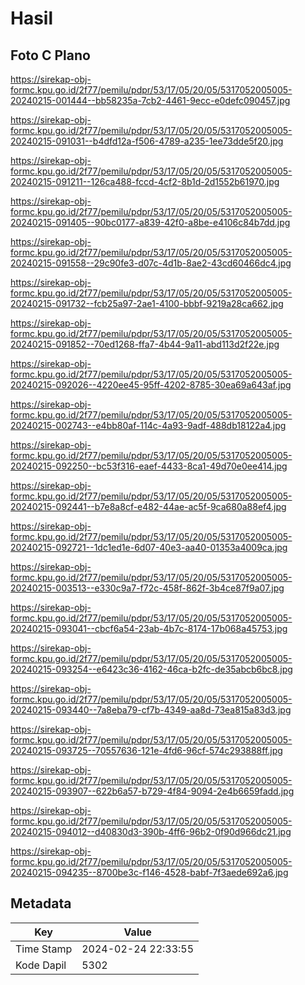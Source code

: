 # Hasil

## Foto C Plano

https://sirekap-obj-formc.kpu.go.id/2f77/pemilu/pdpr/53/17/05/20/05/5317052005005-20240215-001444--bb58235a-7cb2-4461-9ecc-e0defc090457.jpg

https://sirekap-obj-formc.kpu.go.id/2f77/pemilu/pdpr/53/17/05/20/05/5317052005005-20240215-091031--b4dfd12a-f506-4789-a235-1ee73dde5f20.jpg

https://sirekap-obj-formc.kpu.go.id/2f77/pemilu/pdpr/53/17/05/20/05/5317052005005-20240215-091211--126ca488-fccd-4cf2-8b1d-2d1552b61970.jpg

https://sirekap-obj-formc.kpu.go.id/2f77/pemilu/pdpr/53/17/05/20/05/5317052005005-20240215-091405--90bc0177-a839-42f0-a8be-e4106c84b7dd.jpg

https://sirekap-obj-formc.kpu.go.id/2f77/pemilu/pdpr/53/17/05/20/05/5317052005005-20240215-091558--29c90fe3-d07c-4d1b-8ae2-43cd60466dc4.jpg

https://sirekap-obj-formc.kpu.go.id/2f77/pemilu/pdpr/53/17/05/20/05/5317052005005-20240215-091732--fcb25a97-2ae1-4100-bbbf-9219a28ca662.jpg

https://sirekap-obj-formc.kpu.go.id/2f77/pemilu/pdpr/53/17/05/20/05/5317052005005-20240215-091852--70ed1268-ffa7-4b44-9a11-abd113d2f22e.jpg

https://sirekap-obj-formc.kpu.go.id/2f77/pemilu/pdpr/53/17/05/20/05/5317052005005-20240215-092026--4220ee45-95ff-4202-8785-30ea69a643af.jpg

https://sirekap-obj-formc.kpu.go.id/2f77/pemilu/pdpr/53/17/05/20/05/5317052005005-20240215-002743--e4bb80af-114c-4a93-9adf-488db18122a4.jpg

https://sirekap-obj-formc.kpu.go.id/2f77/pemilu/pdpr/53/17/05/20/05/5317052005005-20240215-092250--bc53f316-eaef-4433-8ca1-49d70e0ee414.jpg

https://sirekap-obj-formc.kpu.go.id/2f77/pemilu/pdpr/53/17/05/20/05/5317052005005-20240215-092441--b7e8a8cf-e482-44ae-ac5f-9ca680a88ef4.jpg

https://sirekap-obj-formc.kpu.go.id/2f77/pemilu/pdpr/53/17/05/20/05/5317052005005-20240215-092721--1dc1ed1e-6d07-40e3-aa40-01353a4009ca.jpg

https://sirekap-obj-formc.kpu.go.id/2f77/pemilu/pdpr/53/17/05/20/05/5317052005005-20240215-003513--e330c9a7-f72c-458f-862f-3b4ce87f9a07.jpg

https://sirekap-obj-formc.kpu.go.id/2f77/pemilu/pdpr/53/17/05/20/05/5317052005005-20240215-093041--cbcf6a54-23ab-4b7c-8174-17b068a45753.jpg

https://sirekap-obj-formc.kpu.go.id/2f77/pemilu/pdpr/53/17/05/20/05/5317052005005-20240215-093254--e6423c36-4162-46ca-b2fc-de35abcb6bc8.jpg

https://sirekap-obj-formc.kpu.go.id/2f77/pemilu/pdpr/53/17/05/20/05/5317052005005-20240215-093440--7a8eba79-cf7b-4349-aa8d-73ea815a83d3.jpg

https://sirekap-obj-formc.kpu.go.id/2f77/pemilu/pdpr/53/17/05/20/05/5317052005005-20240215-093725--70557636-121e-4fd6-96cf-574c293888ff.jpg

https://sirekap-obj-formc.kpu.go.id/2f77/pemilu/pdpr/53/17/05/20/05/5317052005005-20240215-093907--622b6a57-b729-4f84-9094-2e4b6659fadd.jpg

https://sirekap-obj-formc.kpu.go.id/2f77/pemilu/pdpr/53/17/05/20/05/5317052005005-20240215-094012--d40830d3-390b-4ff6-96b2-0f90d966dc21.jpg

https://sirekap-obj-formc.kpu.go.id/2f77/pemilu/pdpr/53/17/05/20/05/5317052005005-20240215-094235--8700be3c-f146-4528-babf-7f3aede692a6.jpg


## Metadata

| Key        | Value               |
| ---------- | ------------------- |
| Time Stamp | 2024-02-24 22:33:55 |
| Kode Dapil | 5302                |



